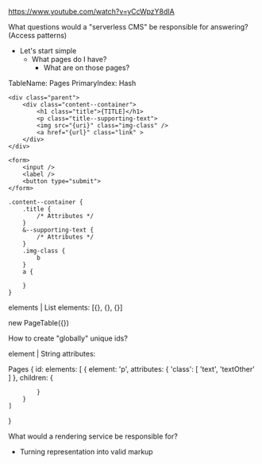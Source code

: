 https://www.youtube.com/watch?v=yCcWpzY8dIA

What questions would a "serverless CMS" be responsible for answering? (Access patterns)

- Let's start simple
    - What pages do I have? 
        - What are on those pages?

TableName: Pages
PrimaryIndex: Hash

```
<div class="parent">
    <div class="content--container">
        <h1 class="title">{TITLE]</h1>
        <p class="title--supporting-text">
        <img src="{uri}" class="img-class" />
        <a href="{url}" class="link" >
    </div>
</div>
```

```
<form> 
    <input />
    <label />
    <button type="submit">
</form>
```

```
.content--container {
    .title {
        /* Attributes */
    }
    &--supporting-text {
        /* Attributes */
    }
    .img-class {
        b
    }
    a {

    }
}
```

elements | List
elements: [{}, {}, {}]

new PageTable({})

How to create "globally" unique ids?

element | String
attributes: 

Pages
{
    id: <HASH>
    elements: [
        {
            element: 'p',
            attributes: {
                'class': [
                    'text',
                    'textOther'
                ]
            },
            children: {

            }
        }
    ]
}


What would a rendering service be responsible for? 
- Turning representation into valid markup



